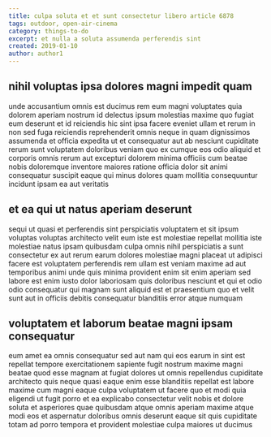```yaml
---
title: culpa soluta et et sunt consectetur libero article 6878
tags: outdoor, open-air-cinema
category: things-to-do
excerpt: et nulla a soluta assumenda perferendis sint
created: 2019-01-10
author: author1
---
```


## nihil voluptas ipsa dolores magni impedit quam

unde accusantium omnis est ducimus rem eum magni voluptates quia dolorem aperiam nostrum id delectus ipsum molestias maxime quo fugiat eum deserunt et id reiciendis hic sint ipsa facere eveniet ullam et rerum in non sed fuga reiciendis reprehenderit omnis neque in quam dignissimos assumenda et officia expedita ut et consequatur aut ab nesciunt cupiditate rerum sunt voluptatem doloribus veniam quo ex cumque eos odio aliquid et corporis omnis rerum aut excepturi dolorem minima officiis cum beatae nobis doloremque inventore maiores ratione officia dolor sit animi consequatur suscipit eaque qui minus dolores quam mollitia consequuntur incidunt ipsam ea aut veritatis

## et ea qui ut natus aperiam deserunt

sequi ut quasi et perferendis sint perspiciatis voluptatem et sit ipsum voluptas voluptas architecto velit eum iste est molestiae repellat mollitia iste molestiae natus ipsam quibusdam culpa omnis nihil perspiciatis a sunt consectetur ex aut rerum earum dolores molestiae magni placeat ut adipisci facere est voluptatem perferendis rem ullam est veniam maxime ad aut temporibus animi unde quis minima provident enim sit enim aperiam sed labore est enim iusto dolor laboriosam quis doloribus nesciunt et qui et odio odio consequatur qui magnam sunt aliquid est et praesentium quo et velit sunt aut in officiis debitis consequatur blanditiis error atque numquam

## voluptatem et laborum beatae magni ipsam consequatur

eum amet ea omnis consequatur sed aut nam qui eos earum in sint est repellat tempore exercitationem sapiente fugit nostrum maxime magni beatae quod esse magnam at fugiat dolores ut omnis repellendus cupiditate architecto quis neque quasi eaque enim esse blanditiis repellat est labore maxime cum magni eaque culpa voluptatem ut facere quo et modi quia eligendi ut fugit porro et ea explicabo consectetur velit nobis et dolore soluta et asperiores quae quibusdam atque omnis aperiam maxime atque modi eos et aspernatur doloribus omnis deserunt eaque sit quis cupiditate totam ad porro tempora et provident molestiae culpa maiores ut ducimus
